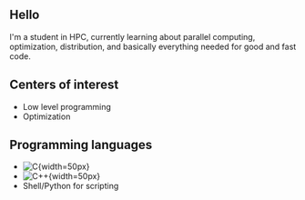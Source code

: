 ## Hello

I'm a student in HPC, currently learning about parallel computing, optimization, distribution, and basically everything needed for good and fast code. 

## Centers of interest

* Low level programming
* Optimization

## Programming languages
* ![C](https://upload.wikimedia.org/wikipedia/commons/1/18/C_Programming_Language.svg){width=50px}
* ![C++](https://upload.wikimedia.org/wikipedia/commons/1/18/ISO_C%2B%2B_Logo.svg){width=50px}
* Shell/Python for scripting
